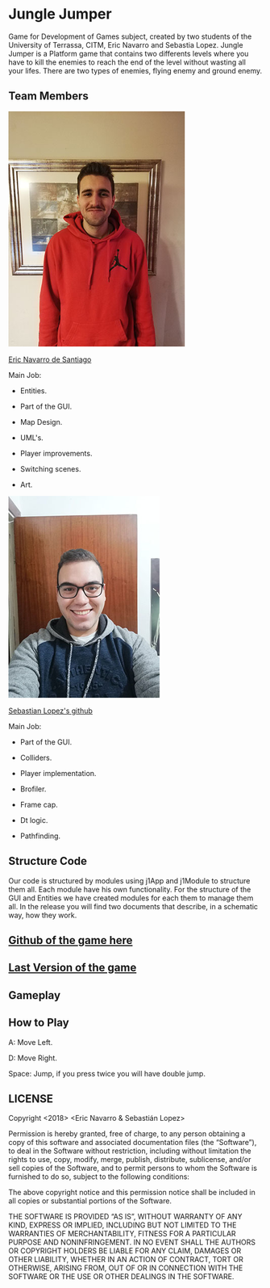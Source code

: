 # Jungle Jumper

Game for Development of Games subject, created by two students of the University of Terrassa, CITM, Eric Navarro and Sebastia Lopez.
Jungle Jumper is a Platform game that contains two differents levels where you have to kill the enemies to reach the end of the level 
without wasting all your lifes. There are two types of enemies, flying enemy and ground enemy.

## Team Members

![](eric.jpg) 

[Eric Navarro de Santiago](https://github.com/lakaens)

Main Job:

- Entities.

- Part of the GUI.

- Map Design.

- UML's.

- Player improvements.

- Switching scenes.

- Art.

![](sebi.jpg)

[Sebastian Lopez's github](https://github.com/Sebi-Lopez)

Main Job:

- Part of the GUI.

- Colliders.

- Player implementation.

- Brofiler.

- Frame cap.

- Dt logic.

- Pathfinding.

## Structure Code

Our code is structured by modules using j1App and j1Module to structure them all. Each module have his own functionality.
For the structure of the GUI and Entities we have created modules for each them to manage them all. In the release you will find two documents that describe, in a schematic way, how they work.

## [Github of the game here](https://github.com/Sebi-Lopez/DevGame)
## [Last Version of the game](https://github.com/Sebi-Lopez/DevGame/releases)

## Gameplay

## How to Play

A: Move Left.

D: Move Right.

Space: Jump, if you press twice you will have double jump.

## LICENSE

Copyright <2018> <Eric Navarro & Sebastián Lopez>

Permission is hereby granted, free of charge, to any person obtaining a copy of this software and associated documentation files (the “Software”), to deal in the Software without restriction, including without limitation the rights to use, copy, modify, merge, publish, distribute, sublicense, and/or sell copies of the Software, and to permit persons to whom the Software is furnished to do so, subject to the following conditions:

The above copyright notice and this permission notice shall be included in all copies or substantial portions of the Software.

THE SOFTWARE IS PROVIDED “AS IS”, WITHOUT WARRANTY OF ANY KIND, EXPRESS OR IMPLIED, INCLUDING BUT NOT LIMITED TO THE WARRANTIES OF MERCHANTABILITY, FITNESS FOR A PARTICULAR PURPOSE AND NONINFRINGEMENT. IN NO EVENT SHALL THE AUTHORS OR COPYRIGHT HOLDERS BE LIABLE FOR ANY CLAIM, DAMAGES OR OTHER LIABILITY, WHETHER IN AN ACTION OF CONTRACT, TORT OR OTHERWISE, ARISING FROM, OUT OF OR IN CONNECTION WITH THE SOFTWARE OR THE USE OR OTHER DEALINGS IN THE SOFTWARE.

